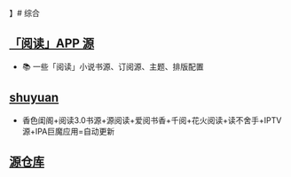 】# 综合

## [「阅读」APP 源](https://legado.aoaostar.com/)
- 📚 一些「阅读」小说书源、订阅源、主题、排版配置
## [shuyuan](https://github.com/shidahuilang/shuyuan)
- 香色闺阁+阅读3.0书源+源阅读+爱阅书香+千阅+花火阅读+读不舍手+IPTV源+IPA巨魔应用=自动更新
## [源仓库](https://www.yckceo.com/yuedu/index/index.html)
##
